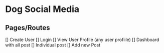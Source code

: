 # Dog Social Media

## Pages/Routes 
[] Create User
[] Login 
[] View User Profile (any user profiile)
[] Dashboard with all post
[] Individual post
[] Add new Post 